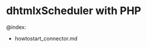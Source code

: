 dhtmlxScheduler with PHP
============================




























@index: 
- howtostart_connector.md